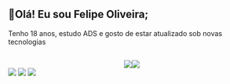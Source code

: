 ## 🚀Olá! Eu sou Felipe Oliveira;
Tenho 18 anos, estudo ADS e gosto de estar atualizado sob novas tecnologias
 ##
 <div style="display:flex; align-items:center; justify-content:center;">
  
  <img height="auto" src="https://github-readme-stats.vercel.app/api?username=felipeollveira&theme=blue-green">
  <img height="auto" src="https://github-readme-stats.vercel.app/api/top-langs/?username=felipeollveira&theme=blue-green">
 </div>
 
 
 <div>
  <a href="https://www.linkedin.com/in/ollveira/" target="_blank"><img src="https://img.shields.io/badge/LinkedIn-0077B5?style=for-the-badge&logo=linkedin&logoColor=white" target="_blank"></a>
  <a href=https://www.instagram.com/_fejesuus/" target="_blank"><img src="https://img.shields.io/badge/Instagram-E4405F?style=for-the-badge&logo=instagram&logoColor=white" target="_blank"></a>
  <img src="https://img.shields.io/github/followers/felipeollveira.svg?style=social&label=Follow&maxAge=2592000">
 </div>
